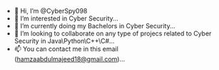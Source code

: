 - 👋 Hi, I’m @CyberSpy098
- 👀 I’m interested in Cyber Security...
- 🌱 I’m currently doing my Bachelors in Cyber Security...
- 💞️ I’m looking to collaborate on any type of projecs related to Cyber Security in Java\Python\C++\C#...
- 📫 You can contact me in this email (hamzaabdulmajeed18@gmail.com)...

<!---
CyberSpy098/CyberSpy098 is a ✨ special ✨ repository because its `README.md` (this file) appears on your GitHub profile.
You can click the Preview link to take a look at your changes.
--->
